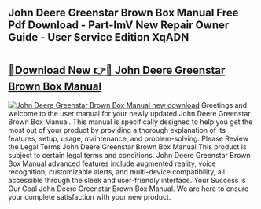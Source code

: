 ## John Deere Greenstar Brown Box Manual Free Pdf Download - Part-ImV New Repair Owner Guide - User Service Edition XqADN

# <h2><a href="http://bc93943.oget.top/?id=John+Deere+Greenstar+Brown+Box+Manual">🔗Download New 👉🔴 John Deere Greenstar Brown Box Manual</a></h2>

[![John Deere Greenstar Brown Box Manual new download](https://i.imgur.com/5g1atiW.png)](http://bc93943.oget.top/?id=John+Deere+Greenstar+Brown+Box+Manual)
Greetings and welcome to the user manual for your newly updated John Deere Greenstar Brown Box Manual. This manual is specifically designed to help you get the most out of your product by providing a thorough explanation of its features, setup, usage, maintenance, and problem-solving. Please Review the Legal Terms John Deere Greenstar Brown Box Manual This product is subject to certain legal terms and conditions. John Deere Greenstar Brown Box Manual advanced features include augmented reality, voice recognition, customizable alerts, and multi-device compatibility, all accessible through the sleek and user-friendly interface. Your Success is Our Goal John Deere Greenstar Brown Box Manual. We are here to ensure your complete satisfaction with your new product.
